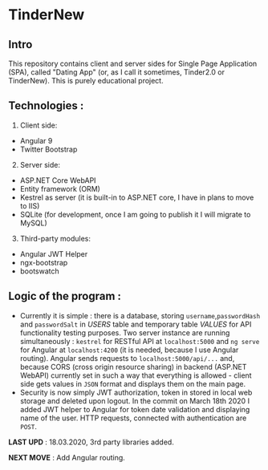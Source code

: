 # TinderNew 

## Intro
This repository contains client and server sides for Single Page Application (SPA), called "Dating App" (or, as I call it sometimes, Tinder2.0 or TinderNew). 
This is purely educational project.

## Technologies :

1. Client side:
 * Angular 9 
 * Twitter Bootstrap
2. Server side:
 * ASP.NET Core WebAPI
 * Entity framework (ORM)
 * Kestrel as server (it is built-in to ASP.NET core, I have in plans to move to IIS)
 * SQLite (for development, once I am going to publish it I will migrate to MySQL)
 3. Third-party modules:
 * Angular JWT Helper
 * ngx-bootstrap
 * bootswatch
 
 ## Logic of the program : 
- Currently it is simple : there is a database, storing `username`,`passwordHash` and `passwordSalt` in *USERS* table and temporary table *VALUES* for API functionality testing purposes. Two server instance are running simultaneously : `kestrel` for RESTful API at `localhost:5000` and `ng serve` for Angular at `localhost:4200` (it is needed, because I use Angular routing). Angular sends requests to `localhost:5000/api/...` and, because CORS (cross origin resource sharing) in backend (ASP.NET WebAPI) currently set in such a way that everything is allowed - client side gets values in `JSON` format and displays them on the main page. 
- Security is now simply JWT authorization, token in stored in local web storage and deleted upon logout. In the commit on March 18th 2020 I added JWT helper to Angular for token date validation and displaying name of the user. HTTP requests, connected with authentication are `POST`.
 
 **LAST UPD** : 18.03.2020, 3rd party libraries added.
  
 **NEXT MOVE** : Add Angular routing.

